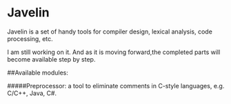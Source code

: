 # Javelin

Javelin is a set of handy tools for compiler design, lexical analysis, code processing, etc.

I am still working on it. And as it is moving forward,the completed parts will become available step by step.

##Available modules:

#####Preprocessor: 
a tool to eliminate comments in C-style languages, e.g. C/C++, Java, C#.

